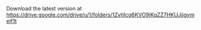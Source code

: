 Download the latest version at https://drive.google.com/drive/u/1/folders/1ZvtjIcq6KVO9jKqZZ7HKUJjjgymejf1t
